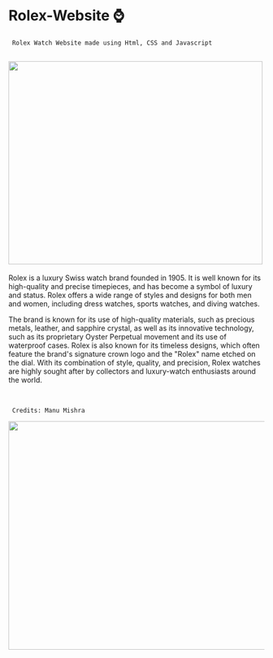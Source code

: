 # Rolex-Website ⌚
``` Rolex Watch Website made using Html, CSS and Javascript```

<div align="left" >
  <h2> <img src = "https://github.com/manumishra12/Flutter_Notes/blob/main/Readme_Stuff/Flutter%20Gif.gif?raw=true" width = 500px height=400px> </h2>
</div>


<p> 
Rolex is a luxury Swiss watch brand founded in 1905. It is well known for its high-quality and precise timepieces, and has become a symbol of luxury and status. Rolex offers a wide range of styles and designs for both men and women, including dress watches, sports watches, and diving watches. 
</p> 

<p>
The brand is known for its use of high-quality materials, such as precious metals, leather, and sapphire crystal, as well as its innovative technology, such as its proprietary Oyster Perpetual movement and its use of waterproof cases. Rolex is also known for its timeless designs, which often feature the brand's signature crown logo and the "Rolex" name etched on the dial. With its combination of style, quality, and precision, Rolex watches are highly sought after by collectors and luxury-watch enthusiasts around the world.
</p>





 <br>                     

``` Credits: Manu Mishra```

<div float="right" width="400">
  <img align="left" height="450" width="800" src="Thumbnail.png">
</div>

<br>



